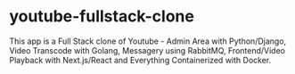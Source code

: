 # youtube-fullstack-clone
This app is a Full Stack clone of Youtube - Admin Area with Python/Django, Video Transcode with Golang, Messagery using RabbitMQ, Frontend/Vídeo Playback with Next.js/React and Everything Containerized with Docker.
